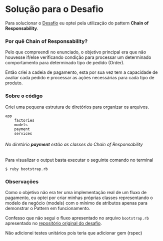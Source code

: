 # Solução para o Desafio

Para solucionar o [Desafio](Desafio.md) eu optei pela utilização do pattern **Chain of Responsability**.


### Por quê Chain of Responsability?
Pelo que compreendi no enunciado, o objetivo principal era que não houvesse if/else verificando condição para processar um determinado comportamento para determinado tipo de pedido (Order).

Então criei a cadeia de pagamento, esta por sua vez tem a capacidade de avaliar cada pedido e processar as ações necessárias para cada tipo de produto.


### Sobre o código
Criei uma pequena estrutura de diretórios para organizar os arquivos.
```
app
    factories
    models
    payment
    services
```
###### No diretório **payment** estão as classes do Chain of Responsability

Para visualizar o output basta executar o seguinte comando no terminal
```
$ ruby bootstrap.rb
```

### Observações
Como o objetivo não era ter uma implementação real de um fluxo de pagamento, eu optei por criar minhas próprias classes representando o modelo de negócio (models) com o mínimo de atributos apenas para demonstrar o Pattern em funcionamento.

Confesso que não segui o fluxo apresentado no arquivo ```bootstrap.rb``` apresentado no [repositório original do desafio](https://github.com/Creditas/challenge/tree/master/backend).

Não adicionei testes unitários pois teria que adicionar gem (rspec)  